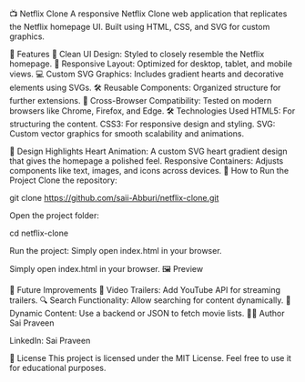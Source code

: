 📺 Netflix Clone
A responsive Netflix Clone web application that replicates the Netflix homepage UI. Built using HTML, CSS, and SVG for custom graphics.

🚀 Features
🎨 Clean UI Design: Styled to closely resemble the Netflix homepage.
🔄 Responsive Layout: Optimized for desktop, tablet, and mobile views.
💻 Custom SVG Graphics: Includes gradient hearts and decorative elements using SVGs.
🛠️ Reusable Components: Organized structure for further extensions.
📱 Cross-Browser Compatibility: Tested on modern browsers like Chrome, Firefox, and Edge.
🛠️ Technologies Used
HTML5: For structuring the content.
CSS3: For responsive design and styling.
SVG: Custom vector graphics for smooth scalability and animations.



🎨 Design Highlights
Heart Animation: A custom SVG heart gradient design that gives the homepage a polished feel.
Responsive Containers: Adjusts components like text, images, and icons across devices.
🌟 How to Run the Project
Clone the repository:


git clone https://github.com/saii-Abburi/netflix-clone.git


Open the project folder:

cd netflix-clone

Run the project:
Simply open index.html in your browser.

Simply open index.html in your browser.
🖼️ Preview

🧩 Future Improvements
🎥 Video Trailers: Add YouTube API for streaming trailers.
🔍 Search Functionality: Allow searching for content dynamically.
🔄 Dynamic Content: Use a backend or JSON to fetch movie lists.
👨‍💻 Author
Sai Praveen

LinkedIn: Sai Praveen


📜 License
This project is licensed under the MIT License. Feel free to use it for educational purposes.















